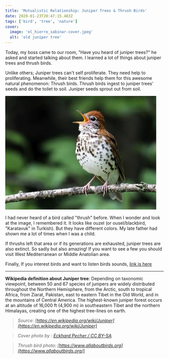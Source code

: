 ```yaml
---
title: 'Mutualistic Relationship: Juniper Trees & Thrush Birds'
date: 2020-01-23T20:47:15.483Z
tags: ['bird', 'tree', 'nature']
cover:
  image: 'el_hierro_sabinar-cover.jpeg'
  alt: 'old juniper tree'
---
```


Today, my boss came to our room, "Have you heard of juniper trees?" he asked and started talking about them. I learned a lot of things about juniper trees and thrush birds.

Unlike others; Juniper trees can't self proliferate. They need help to proliferating. Meanwhile, their best friends help them for this awesome natural phenomenon: Thrush birds. Thrush birds ingest to juniper trees' seeds and do the toilet to soil. Juniper seeds sprout out from soil.

![thrush-bird](thrush-bird.jpg 'thrush bird')

I had never heard of a bird called "thrush" before. When I wonder and look at the image, I remembered it. It looks like ouzel (or ousel/blackbird, "Karatavuk" in Turkish). But they have different colors. My late father had shown me a lot of times when I was a child.

If thrushs left that area or if its generations are exhausted, juniper trees are also extinct. So sadly but also amazing! If you want to see a few you should visit West Mediterranean or Middle Anatolian area.

Finally, If you interest birds and want to listen birds sounds, [link is here](https://www.birdid.no/bird/eBook.php?specieID=1130&compareSpecieID=1599)

---

**Wikipedia definition about Juniper tree**: Depending on taxonomic viewpoint, between 50 and 67 species of junipers are widely distributed throughout the Northern Hemisphere, from the Arctic, south to tropical Africa, from Ziarat, Pakistan, east to eastern Tibet in the Old World, and in the mountains of Central America. The highest-known juniper forest occurs at an altitude of 16,000 ft (4,900 m) in southeastern Tibet and the northern Himalayas, creating one of the highest tree-lines on earth.

> _Source: [https://en.wikipedia.org/wiki/Juniper](https://en.wikipedia.org/wiki/Juniper)_

> _Cover photo by : [Eckhard Pecher / CC BY-SA](http://creativecommons.org/licenses/by-sa/3.0)_

> _Thrush bird photo: [https://www.allaboutbirds.org](https://www.allaboutbirds.org/)_
